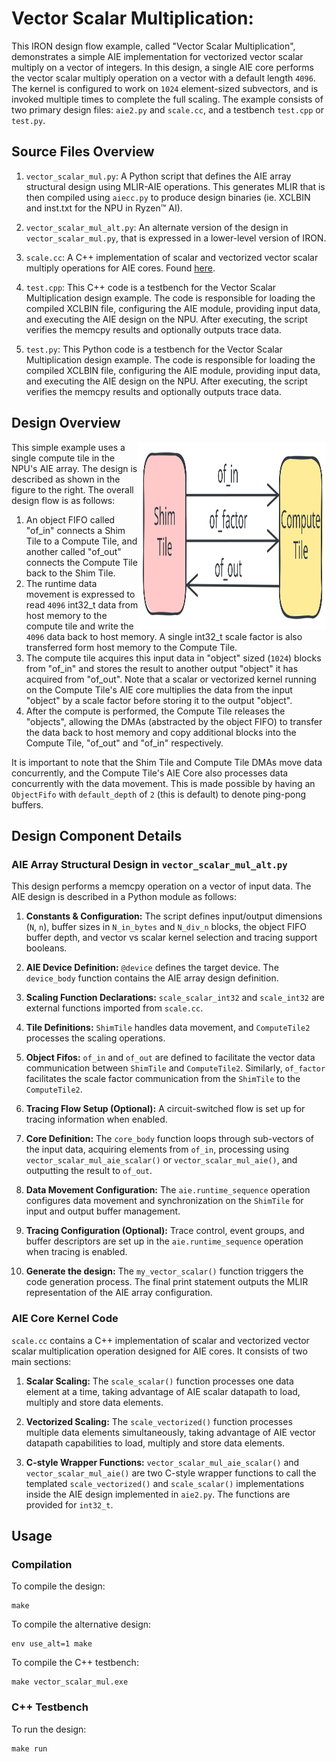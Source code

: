 <!---//===- README.md -----------------------------------------*- Markdown -*-===//
//
// This file is licensed under the Apache License v2.0 with LLVM Exceptions.
// See https://llvm.org/LICENSE.txt for license information.
// SPDX-License-Identifier: Apache-2.0 WITH LLVM-exception
//
// Copyright (C) 2024, Advanced Micro Devices, Inc.
// 
//===----------------------------------------------------------------------===//-->

# Vector Scalar Multiplication:

This IRON design flow example, called "Vector Scalar Multiplication", demonstrates a simple AIE implementation for vectorized vector scalar multiply on a vector of integers. In this design, a single AIE core performs the vector scalar multiply operation on a vector with a default length `4096`. The kernel is configured to work on `1024` element-sized subvectors, and is invoked multiple times to complete the full scaling. The example consists of two primary design files: `aie2.py` and `scale.cc`, and a testbench `test.cpp` or `test.py`.

## Source Files Overview

1. `vector_scalar_mul.py`: A Python script that defines the AIE array structural design using MLIR-AIE operations. This generates MLIR that is then compiled using `aiecc.py` to produce design binaries (ie. XCLBIN and inst.txt for the NPU in Ryzen™ AI). 

1. `vector_scalar_mul_alt.py`: An alternate version of the design in `vector_scalar_mul.py`, that is expressed in a lower-level version of IRON.

1. `scale.cc`: A C++ implementation of scalar and vectorized vector scalar multiply operations for AIE cores. Found [here](../../../aie_kernels/aie2/scale.cc).

1. `test.cpp`: This C++ code is a testbench for the Vector Scalar Multiplication design example. The code is responsible for loading the compiled XCLBIN file, configuring the AIE module, providing input data, and executing the AIE design on the NPU. After executing, the script verifies the memcpy results and optionally outputs trace data.

1. `test.py`: This Python code is a testbench for the Vector Scalar Multiplication design example. The code is responsible for loading the compiled XCLBIN file, configuring the AIE module, providing input data, and executing the AIE design on the NPU. After executing, the script verifies the memcpy results and optionally outputs trace data.

## Design Overview

<img align="right" width="300" height="300" src="../../../programming_guide/assets/vector_scalar.svg"> 

This simple example uses a single compute tile in the NPU's AIE array. The design is described as shown in the figure to the right. The overall design flow is as follows:
1. An object FIFO called "of_in" connects a Shim Tile to a Compute Tile, and another called "of_out" connects the Compute Tile back to the Shim Tile. 
1. The runtime data movement is expressed to read `4096` int32_t data from host memory to the compute tile and write the `4096` data back to host memory. A single int32_t scale factor is also transferred form host memory to the Compute Tile.  
1. The compute tile acquires this input data in "object" sized (`1024`) blocks from "of_in" and stores the result to another output "object" it has acquired from "of_out". Note that a scalar or vectorized kernel running on the Compute Tile's AIE core multiplies the data from the input "object" by a scale factor before storing it to the output "object".
1. After the compute is performed, the Compute Tile releases the "objects", allowing the DMAs (abstracted by the object FIFO) to transfer the data back to host memory and copy additional blocks into the Compute Tile,  "of_out" and "of_in" respectively.

It is important to note that the Shim Tile and Compute Tile DMAs move data concurrently, and the Compute Tile's AIE Core also processes data concurrently with the data movement. This is made possible by having an `ObjectFifo` with `default_depth` of `2` (this is default) to denote ping-pong buffers.

## Design Component Details

### AIE Array Structural Design in `vector_scalar_mul_alt.py`

This design performs a memcpy operation on a vector of input data. The AIE design is described in a Python module as follows:

1. **Constants & Configuration:** The script defines input/output dimensions (`N`, `n`), buffer sizes in `N_in_bytes` and `N_div_n` blocks, the object FIFO buffer depth, and vector vs scalar kernel selection and tracing support booleans.

1. **AIE Device Definition:** `@device` defines the target device. The `device_body` function contains the AIE array design definition.

1. **Scaling Function Declarations:** `scale_scalar_int32` and `scale_int32` are external functions imported from `scale.cc`.

1. **Tile Definitions:** `ShimTile` handles data movement, and `ComputeTile2` processes the scaling operations.

1. **Object Fifos:** `of_in` and `of_out` are defined to facilitate the vector data communication between `ShimTile` and `ComputeTile2`. Similarly, `of_factor` facilitates the scale factor communication from the `ShimTile` to the `ComputeTile2`.

1. **Tracing Flow Setup (Optional):** A circuit-switched flow is set up for tracing information when enabled.

1. **Core Definition:** The `core_body` function loops through sub-vectors of the input data, acquiring elements from `of_in`, processing using `vector_scalar_mul_aie_scalar()` or `vector_scalar_mul_aie()`, and outputting the result to `of_out`.

1. **Data Movement Configuration:** The `aie.runtime_sequence` operation configures data movement and synchronization on the `ShimTile` for input and output buffer management.

1. **Tracing Configuration (Optional):** Trace control, event groups, and buffer descriptors are set up in the `aie.runtime_sequence` operation when tracing is enabled.

1. **Generate the design:** The `my_vector_scalar()` function triggers the code generation process. The final print statement outputs the MLIR representation of the AIE array configuration.

### AIE Core Kernel Code

`scale.cc` contains a C++ implementation of scalar and vectorized vector scalar multiplication operation designed for AIE cores. It consists of two main sections:

1. **Scalar Scaling:** The `scale_scalar()` function processes one data element at a time, taking advantage of AIE scalar datapath to load, multiply and store data elements.

1. **Vectorized Scaling:** The `scale_vectorized()` function processes multiple data elements simultaneously, taking advantage of AIE vector datapath capabilities to load, multiply and store data elements.

1. **C-style Wrapper Functions:** `vector_scalar_mul_aie_scalar()` and `vector_scalar_mul_aie()` are two C-style wrapper functions to call the templated `scale_vectorized()` and `scale_scalar()` implementations inside the AIE design implemented in `aie2.py`. The functions are provided for `int32_t`.

## Usage

### Compilation

To compile the design:
```shell
make
```

To compile the alternative design:
```shell
env use_alt=1 make
```

To compile the C++ testbench:
```shell
make vector_scalar_mul.exe
```

### C++ Testbench

To run the design:

```shell
make run
```
